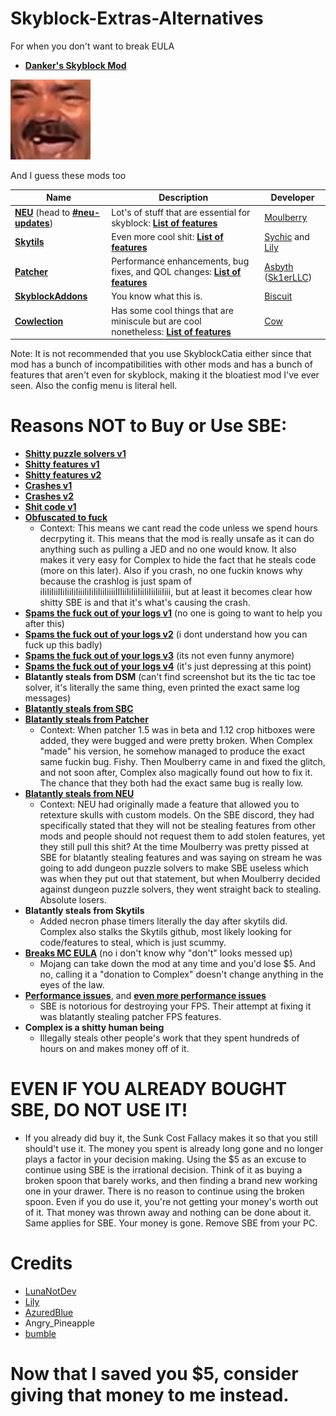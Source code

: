 # Skyblock-Extras-Alternatives
For when you don't want to break EULA

- [**Danker's Skyblock Mod**](https://github.com/bowser0000/SkyblockMod/releases)

![](kekw/kekw.png)

And I guess these mods too

| Name | Description | Developer |
| --- | --- | --- |
| [**NEU**](https://discord.gg/moulberry) (head to [**#neu-updates**](https://canary.discord.com/channels/516977525906341928/693586404256645231/825149965336182784)) | Lot's of stuff that are essential for skyblock: [**List of features**](https://pastebin.pl/view/c8854a1f) | [Moulberry](https://moulberry.codes/) |
| [**Skytils**](https://github.com/Skytils/SkytilsMod/releases) | Even more cool shit: [**List of features**](https://github.com/Skytils/SkytilsMod/blob/main/README.md) | [Sychic](https://github.com/Sychic) and [Lily](https://github.com/My-Name-Is-Jeff) |
| [**Patcher**](https://sk1er.club/mods/patcher) | Performance enhancements, bug fixes, and QOL changes: [**List of features**](https://github.com/LunaNotdev/Patcher-Explanation) | [Asbyth](https://github.com/asbyth) ([Sk1erLLC](https://github.com/sk1erllc/)) |
| [**SkyblockAddons**](https://biscuit.codes/mods/skyblockaddons/downloadversion/?v=1.5.5) | You know what this is. | [Biscuit](https://biscuit.codes/) |
| [**Cowlection**](https://github.com/cow-mc/Cowlection/releases) | Has some cool things that are miniscule but are cool nonetheless: [**List of features**]( https://github.com/cow-mc/Cowlection/blob/master/README.md) | [Cow](https://github.com/cow-mc/) |

Note: It is not recommended that you use SkyblockCatia either since that mod has a bunch of incompatibilities with other mods and has a bunch of features that aren't even for skyblock, making it the bloatiest mod I've ever seen. Also the config menu is literal hell.

# Reasons NOT to Buy or Use SBE:
- [**Shitty puzzle solvers v1**](https://imgur.com/a/2xcDUBN)
- [**Shitty features v1**](https://imgur.com/a/zvNFdU2)
- [**Shitty features v2**](https://imgur.com/a/HPwYXeT)
- [**Crashes v1**](https://imgur.com/a/nXh749Y)
- [**Crashes v2**](https://imgur.com/a/4sey1HD)
- [**Shit code v1**](https://imgur.com/a/GpDBSns)
- [**Obfuscated to fuck**](https://imgur.com/a/41aSbvw) 
    - Context: This means we cant read the code unless we spend hours decrpyting it. This means that the mod is really unsafe as it can do anything such as pulling a JED and no one would know. It also makes it very easy for Complex to hide the fact that he steals code (more on this later). Also if you crash, no one fuckin knows why because the crashlog is just spam of iIiIiIiiIIiIiiIiIiiiIiIiIiIiiIiiiiIIIiiIiIiiIiiIiIiiIiiIiii, but at least it becomes clear how shitty SBE is and that it's what's causing the crash.
- [**Spams the fuck out of your logs v1**](https://imgur.com/a/xQm7jeN) (no one is going to want to help you after this)
- [**Spams the fuck out of your logs v2**](https://imgur.com/a/zanoqTA) (i dont understand how you can fuck up this badly)
- [**Spams the fuck out of your logs v3**](https://imgur.com/a/tFODSqR) (its not even funny anymore)
- [**Spams the fuck out of your logs v4**](https://imgur.com/a/ZqTvjuf) (it's just depressing at this point)
- **Blatantly steals from DSM** (can't find screenshot but its the tic tac toe solver, it's literally the same thing, even printed the exact same log messages)
- [**Blatantly steals from SBC**](https://imgur.com/a/TpkgDGU)
- [**Blatantly steals from Patcher**](https://imgur.com/a/rjNF5aT) 
    - Context: When patcher 1.5 was in beta and 1.12 crop hitboxes were added, they were bugged and were pretty broken. When Complex "made" his version, he somehow managed to produce the exact same fuckin bug. Fishy. Then Moulberry came in and fixed the glitch, and not soon after, Complex also magically found out how to fix it. The chance that they both had the exact same bug is really low.
- [**Blatantly steals from NEU**](https://imgur.com/a/wqA6KZA) 
    - Context: NEU had originally made a feature that allowed you to retexture skulls with custom models. On the SBE discord, they had specifically stated that they will not be stealing features from other mods and people should not request them to add stolen features, yet they still pull this shit? At the time Moulberry was pretty pissed at SBE for blatantly stealing features and was saying on stream he was going to add dungeon puzzle solvers to make SBE useless which was when they put out that statement, but when Moulberry decided against dungeon puzzle solvers, they went straight back to stealing. Absolute losers.
- **Blatantly steals from Skytils**
    - Added necron phase timers literally the day after skytils did. Complex also stalks the Skytils github, most likely looking for code/features to steal, which is just scummy.
- [**Breaks MC EULA**](https://imgur.com/a/9VGFuA7) (no i don't know why "don't" looks messed up)
    - Mojang can take down the mod at any time and you'd lose $5. And no, calling it a "donation to Complex" doesn't change anything in the eyes of the law.
- [**Performance issues**](https://imgur.com/a/944Gl8R), and [**even more performance issues**](https://imgur.com/bxJyO2X)
    - SBE is notorious for destroying your FPS. Their attempt at fixing it was blatantly stealing patcher FPS features.
- **Complex is a shitty human being**
    - Illegally steals other people's work that they spent hundreds of hours on and makes money off of it.

# EVEN IF YOU ALREADY BOUGHT SBE, DO NOT USE IT!

- If you already did buy it, the Sunk Cost Fallacy makes it so that you still should't use it. The money you spent is already long gone and no longer plays a factor in your decision making. Using the $5 as an excuse to continue using SBE is the irrational decision. Think of it as buying a broken spoon that barely works, and then finding a brand new working one in your drawer. There is no reason to continue using the broken spoon. Even if you do use it, you're not getting your money's worth out of it. That money was thrown away and nothing can be done about it. Same applies for SBE. Your money is gone. Remove SBE from your PC.

# Credits
- [LunaNotDev](https://github.com/LunaNotdev)
- [Lily](https://github.com/My-Name-Is-Jeff)
- [AzuredBlue](https://github.com/AzuredBlue)
- Angry_Pineapple
- [bumble](https://github.com/itsbumble)

# Now that I saved you $5, consider giving that money to me instead.
